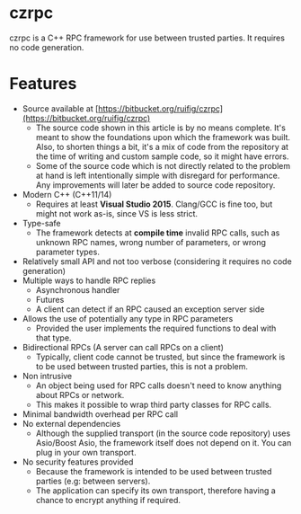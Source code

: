 # czrpc #

czrpc is a C++ RPC framework for use between trusted parties.
It requires no code generation.

# Features #

* Source available at [https://bitbucket.org/ruifig/czrpc](https://bitbucket.org/ruifig/czrpc)
	* The source code shown in this article is by no means complete. It's meant to show the foundations upon which the framework was built. Also, to shorten things a bit, it's a mix of code from the repository at the time of writing and custom sample code, so it might have errors.
	* Some of the source code which is not directly related to the problem at hand is left intentionally simple with disregard for performance. Any improvements will later be added to source code repository.
* Modern C++ (C++11/14)
	* Requires at least **Visual Studio 2015**. Clang/GCC is fine too, but might not work as-is, since VS is less strict.
* Type-safe
	* The framework detects at **compile time** invalid RPC calls, such as unknown RPC names, wrong number of parameters, or wrong parameter types.
* Relatively small API and not too verbose (considering it requires no code generation) 
* Multiple ways to handle RPC replies
	* Asynchronous handler
	* Futures
	* A client can detect if an RPC caused an exception server side
* Allows the use of potentially any type in RPC parameters
	* Provided the user implements the required functions to deal with that type.
* Bidirectional RPCs (A server can call RPCs on a client)
	* Typically, client code cannot be trusted, but since the framework is to be used between trusted parties, this is not a problem.
* Non intrusive
	* An object being used for RPC calls doesn't need to know anything about RPCs or network.
	* This makes it possible to wrap third party classes for RPC calls.
* Minimal bandwidth overhead per RPC call
* No external dependencies
	* Although the supplied transport (in the source code repository) uses Asio/Boost Asio, the framework itself does not depend on it. You can plug in your own transport.
* No security features provided
	* Because the framework is intended to be used between trusted parties (e.g: between servers).
	* The application can specify its own transport, therefore having a chance to encrypt anything if required.